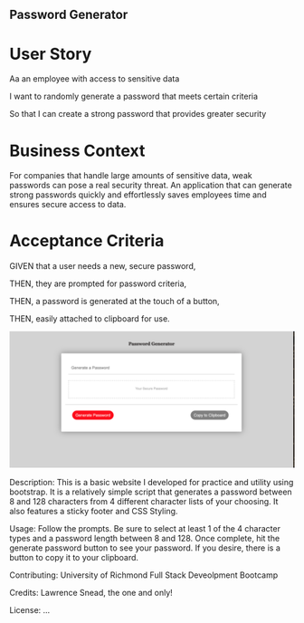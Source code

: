 ## Password Generator
# User Story

Aa an employee with access to sensitive data

I want to randomly generate a password that meets certain criteria

So that I can create a strong password that provides greater security

# Business Context

For companies that handle large amounts of sensitive data, weak passwords can pose a real security threat. An application that can generate strong passwords quickly and effortlessly saves employees time and ensures secure access to data.

# Acceptance Criteria

GIVEN that a user needs a new, secure password,

THEN, they are prompted for password criteria,

THEN, a password is generated at the touch of a button,

THEN, easily attached to clipboard for use.





![Screenshot](assets/images/Password_Generator.png)

Description: This is a basic website I developed for practice and utility using bootstrap. It is a relatively simple script that generates a password between 8 and 128 characters from 4 different character lists of your choosing. It also features a sticky footer and CSS Styling.

Usage: Follow the prompts. Be sure to select at least 1 of the 4 character types and a password length between 8 and 128. Once complete, hit the generate password button to see your password. If you desire, there is a button to copy it to your clipboard. 

Contributing: University of Richmond Full Stack Deveolpment Bootcamp

Credits: Lawrence Snead, the one and only!

License: ...